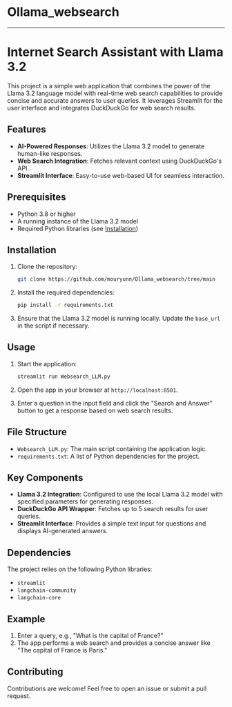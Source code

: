 # Ollama_websearch

---

# Internet Search Assistant with Llama 3.2

This project is a simple web application that combines the power of the Llama 3.2 language model with real-time web search capabilities to provide concise and accurate answers to user queries. It leverages Streamlit for the user interface and integrates DuckDuckGo for web search results.

## Features

- **AI-Powered Responses**: Utilizes the Llama 3.2 model to generate human-like responses.
- **Web Search Integration**: Fetches relevant context using DuckDuckGo's API.
- **Streamlit Interface**: Easy-to-use web-based UI for seamless interaction.

## Prerequisites

- Python 3.8 or higher
- A running instance of the Llama 3.2 model
- Required Python libraries (see [Installation](#installation))

## Installation

1. Clone the repository:
   ```bash
   git clone https://github.com/mouryunn/Ollama_websearch/tree/main
   ```

2. Install the required dependencies:
   ```bash
   pip install -r requirements.txt
   ```

3. Ensure that the Llama 3.2 model is running locally. Update the `base_url` in the script if necessary.

## Usage

1. Start the application:
   ```bash
   streamlit run Websearch_LLM.py
   ```

2. Open the app in your browser at `http://localhost:8501`.

3. Enter a question in the input field and click the "Search and Answer" button to get a response based on web search results.

## File Structure

- `Websearch_LLM.py`: The main script containing the application logic.
- `requirements.txt`: A list of Python dependencies for the project.

## Key Components

- **Llama 3.2 Integration**: Configured to use the local Llama 3.2 model with specified parameters for generating responses.
- **DuckDuckGo API Wrapper**: Fetches up to 5 search results for user queries.
- **Streamlit Interface**: Provides a simple text input for questions and displays AI-generated answers.

## Dependencies

The project relies on the following Python libraries:
- `streamlit`
- `langchain-community`
- `langchain-core`

## Example

1. Enter a query, e.g., "What is the capital of France?"
2. The app performs a web search and provides a concise answer like "The capital of France is Paris."

## Contributing

Contributions are welcome! Feel free to open an issue or submit a pull request.
